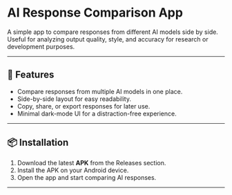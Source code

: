 # AI Response Comparison App

A simple app to compare responses from different AI models side by side.  
Useful for analyzing output quality, style, and accuracy for research or development purposes.

---

## 🚀 Features
- Compare responses from multiple AI models in one place.
- Side-by-side layout for easy readability.
- Copy, share, or export responses for later use.
- Minimal dark-mode UI for a distraction-free experience.

---

## 📦 Installation
1. Download the latest **APK** from the Releases section.  
2. Install the APK on your Android device.  
3. Open the app and start comparing AI responses.

---
